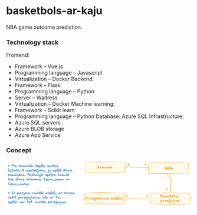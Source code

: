 # basketbols-ar-kaju

NBA game outcome prediction.

### Technology stack
Frontend: 
 - Framework – Vue.js
 - Programming language – Javascript
 - Virtualization – Docker
Backend: 
 - Framework – Flask
 - Programming language – Python
 - Server – Waitress
 - Virtualization – Docker
Machine learning:
 - Framework – Scikit learn
 - Programming language – Python
Database: Azure SQL
Infrastructure:
 - Azure SQL servers
 - Azure BLOB storage
 - Azure App Service

### Concept
![Concept model](./basketball_konceptu_modelis.excalidraw.png)
